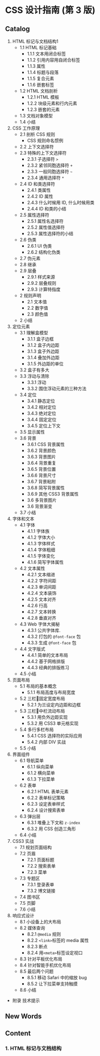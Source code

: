# CSS 设计指南 (第 3 版)



## Catalog
1. HTML 标记与文档结构1
    + 1.1 HTML 标记基础
        - 1.1.1 文本用闭合标签
        - 1.1.2 引用内容用自闭合标签
        - 1.1.3 属性
        - 1.1.4 标题与段落
        - 1.1.5 复合元素
        - 1.1.6 嵌套标签
    + 1.2 HTML 文档剖析
        - 1.2.1 HTML 模板
        - 1.2.2 块级元素和行内元素 
        - 1.2.3 嵌套的元素 
    + 1.3 文档对象模型 
    + 1.4 小结 
2. CSS 工作原理 
    + 2.1 剖析 CSS 规则 
        - CSS 规则命名惯例
    + 2.2 上下文选择符 
    + 2.3 特殊的上下文选择符
        - 2.3.1 子选择符 `>` 
        - 2.3.2 紧邻同胞选择符 `+` 
        - 2.3.3 一般同胞选择符 `~` 
        - 2.3.4 通用选择符 `*` 
    + 2.4 ID 和类选择符 
        - 2.4.1 类属性 
        - 2.4.2 ID 属性 
        - 2.4.3 什么时候用 ID, 什么时候用类 
        - 2.4.4 ID 和类的小结 
    + 2.5 属性选择符
        - 2.5.1 属性名选择符 
        - 2.5.2 属性值选择符 
        - 2.5.3 属性选择符的小结
    + 2.6 伪类 
        - 2.6.1 UI 伪类
        - 2.6.2 结构化伪类 
    + 2.7 伪元素 
    + 2.8 继承 
    + 2.9 层叠 
        - 2.9.1 样式来源 
        - 2.9.2 层叠规则 
        - 2.9.3 计算特指度 
    + 2 规则声明
        - 2.1 文本值
        - 2.2 数字值
        - 2.3 颜色值
    + 2 小结 
3.  定位元素
    + 3.1 理解盒模型
        - 3.1.1 盒子边框 
        - 3.1.2 盒子内边距 
        - 3.1.3 盒子外边距 
        - 3.1.4 叠加外边距 
        - 3.1.5 外边距的单位 
    + 3.2 盒子有多大
    + 3.3 浮动与清除
        - 3.3.1 浮动
        - 3.3.2 围住浮动元素的三种方法 
    + 3.4 定位 
        - 3.4.1 静态定位
        - 3.4.2 相对定位
        - 3.4.3 绝对定位
        - 3.4.4 固定定位
        - 3.4.5 定位上下文 
    + 3.5 显示属性
    + 3.6 背景 
        - 3.6.1 CSS 背景属性 
        - 3.6.2 背景颜色
        - 3.6.3 背景图片
        - 3.6.4 背景重复
        - 3.6.5 背景位置
        - 3.6.6 背景尺寸 
        - 3.6.7 背景粘附 
        - 3.6.8 简写背景属性
        - 3.6.9 其他 CSS3 背景属性 
        - 3.6 多背景图片
        - 3.6 背景渐变
    + 3.7 小结  
4. 字体和文本
    + 4.1 字体  
        - 4.1.1 字体族 
        - 4.1.2 字体大小 
        - 4.1.3 字体样式 
        - 4.1.4 字体粗细 
        - 4.1.5 字体变化 
        - 4.1.6 简写字体属性
    + 4.2 文本属性 
        - 4.2.1 文本缩进 
        - 4.2.2 字符间距 
        - 4.2.3 单词间距 
        - 4.2.4 文本装饰 
        - 4.2.5 文本对齐 
        - 4.2.6 行高
        - 4.2.7 文本转换 
        - 4.2.8 垂直对齐 
    + 4.3 Web 字体大揭秘  
        - 4.3.1 公共字体库. 
        - 4.3.2 打包的 `@font-face` 包
        - 4.3.3 生成 `@font-face` 包  
    + 4.4 文字版式
        - 4.4.1 简单的文本布局
        - 4.4.2 基于网格排版
        - 4.4.3 经典的排版练习
    + 4.5 小结  
5. 页面布局
    + 5.1 布局的基本概念 
        - 5.1.1 布局高度与布局宽度
    + 5.2 三栏固定宽度布局
        - 5.2.1 为兰设定内边距和边框
    + 5.3 三栏中栏流动布局
        - 5.3.1 用负外边距实现
        - 5.3.2 用 CSS3 单元格实现 
    + 5.4 多行多栏布局 
        - 5.4.1 CSS 选择符的实际应用
        - 5.4.2 内部 DIV 实战  
    + 5.5 小结  
6. 界面组件
    + 6.1 导航菜单
        - 6.1.1 纵向菜单 
        - 6.1.2 横向菜单 
        - 6.1.3 下拉菜单 
    + 6.2 表单  
        - 6.2.1 HTML 表单元素
        - 6.2.2 表单标记策略
        - 6.2.3 设定表单样式
        - 6.2.4 设计搜索表单
    + 6.3 弹出层
        - 6.3.1 堆叠上下文和 `z-index` 
        - 6.3.2 用 CSS 创造三角形 
    + 6.4 小结 
7. CSS3 实战 
    + 7.1 规划页面结构 
    + 7.2 页眉 
        - 7.2.1 页面标题 
        - 7.2.2 搜索表单 
        - 7.2.3 菜单
    + 7.3 专题区
        - 7.3.1 登录表单 
        - 7.3.2 博文链接 
    + 7.4 图书区
    + 7.5 页脚 
    + 7.6 小结 
8. 响应式设计
    + 8.1 小设备上的大布局 
    + 8.2 媒体查询
        - 8.2.1 `@media` 规则
        - 8.2.2 `<link>`标签的 media 属性
        - 8.2.3 断点
        - 8.2.4 用`<meta>`标签设定视口
    + 8.3 针对平板优化布局 
    + 8.4 针对智能手机优化布局
    + 8.5 最后两个问题 
        - 8.5.1 移动 Safari 中的缩放 bug
        - 8.5.2 让下拉菜单支持触摸
    + 8.6 小结 
- 附录 技术提示 





## New Words






## Content 
### 1. HTML 标记与文档结构

